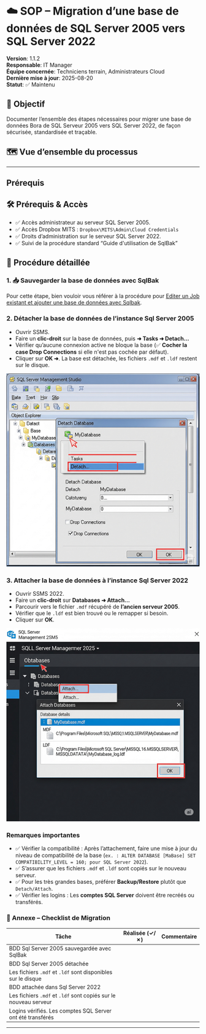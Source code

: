 # ☁️ SOP – Migration d’une base de données de SQL Server 2005 vers SQL Server 2022

**Version**: 1.1.2  
**Responsable**: IT Manager  
**Équipe concernée**: Techniciens terrain, Administrateurs Cloud  
**Dernière mise à jour**: 2025-08-20  
**Statut**: ✅ Maintenu

## 🎯 Objectif

Documenter l’ensemble des étapes nécessaires pour migrer une base de données Bora de SQL Serveur 2005 vers SQL Server 2022, de façon sécurisée, standardisée et traçable.

## 🗺️ Vue d’ensemble du processus

---

## Prérequis

## 🛠️ Prérequis & Accès

- ✅ Accès administrateur au serveur SQL Server 2005.
- ✅ Accès Dropbox MITS : `Dropbox\MITS\Admin\Cloud Credentials`
- ✅ Droits d’administration sur le serveur SQL Server 2022.
- ✅ Suivi de la procédure standard “Guide d'utilisation de SqlBak”

## 🧩 Procédure détaillée

### 1. 📥 Sauvegarder la base de données avec SqlBak

Pour cette étape, bien vouloir vous référer à la procédure pour [Editer un Job existant et ajouter une base de données avec Sqlbak](https://github.com/Akibari-Tech/Documentation/blob/main/SOP/editer_job_pour_ajouter_bdd_dans_sqlbak.md). 

### 2. Détacher la base de données de l’instance Sql Server 2005

- Ouvrir SSMS. 
- Faire un **clic-droit** sur la base de données, puis **➜ Tasks ➜ Detach…**
- Vérifier qu’aucune connexion active ne bloque la base (✅ **Cocher la case Drop Connections** si elle n'est pas cochée par défaut).
- Cliquer sur **OK ➜**. La base est détachée, les fichiers `.mdf` et `.ldf` restent sur le disque.

![📸 Capture – Détacher une bdd SQL Server 2005](../Images/migrationsqlserver0525/Detacher_bdd_sqlserver_2005.png)

### 3. Attacher la base de données à l’instance Sql Server 2022

-	Ouvrir SSMS 2022.
-	Faire un **clic-droit** sur **Databases ➜ Attach…**
-	Parcourir vers le fichier `.mdf` récupéré de **l’ancien serveur 2005**.
-	Vérifier que le `.ldf` est bien trouvé ou le remapper si besoin.
-	Cliquer sur **OK**.

![📸 Capture – Attacher une bdd dans SQL Server 2022](../Images/migrationsqlserver0525/Attacher_bdd_sqlserver_2025.png)

###	Remarques importantes

- ✅ Vérifier la compatibilité : Après l’attachement, faire une mise à jour du niveau de compatibilité de la base (`ex. : ALTER DATABASE [MaBase] SET COMPATIBILITY_LEVEL = 160; pour SQL Server 2022`). 
- ✅ S’assurer que les fichiers `.mdf` et `.ldf` sont copiés sur le nouveau serveur.
- ✅ Pour les très grandes bases, préférer **Backup/Restore** plutôt que `Detach/Attach`.
- ✅ Vérifier les logins : Les **comptes SQL Server** doivent être recréés ou transférés.

### 📎 Annexe – Checklist de Migration

| Tâche | Réalisée (✓/✗) | Commentaire |
|------|-----------------|-------------|
| BDD Sql Server 2005 sauvegardée avec SqlBak |             |             |
| BDD Sql Server 2005 détachée |             |             |
| Les fichiers `.mdf` et `.ldf` sont disponibles sur le disque |             |             | 
| BDD attachée dans Sql Server 2022 |             |             |
| Les fichiers `.mdf` et `.ldf` sont copiés sur le nouveau serveur |             |             |
| Logins vérifiés. Les comptes SQL Server ont été transférés |             |             |

---